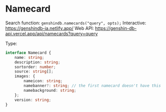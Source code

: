 # Namecard

Search function: `genshindb.namecards("query", opts);`
Interactive: https://genshindb-ia.netlify.app/
Web API: https://genshin-db-api.vercel.app/api/namecards?query=query

Type:
```ts
interface Namecard {
	name: string;
	description: string;
	sortorder: number;
	source: string[];
	images: {
		nameicon: string;
		namebanner?: string; // the first namecard doesn't have this
		namebackground: string;
	};
	version: string;
}```

